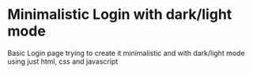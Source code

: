 # Minimalistic Login with dark/light mode
Basic Login page trying to create it minimalistic and with dark/light mode using just html, css and javascript
